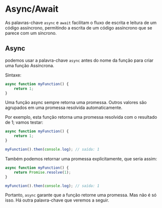 # Async/Await

As palavras-chave `async` e `await` facilitam o fluxo de escrita e leitura de um código assíncrono, permitindo a escrita de um código assíncrono que se parece com um síncrono.

## Async

podemos usar a palavra-chave `async` antes do nome da função para criar uma função Assíncrona.

Sintaxe:

```js
async function myFunction() {
    return 1;
}
```

Uma função async sempre retorna uma promessa. Outros valores são agrupados em uma promessa resolvida automaticamente.

Por exemplo, esta função retorna uma promessa resolvida com o resultado de 1; vamos testar:

```js
async function myFunction() {
    return 1;
}

myFunction().then(console.log); // saída: 1
```

Também podemos retornar uma promessa explicitamente, que seria assim:

```js
async function myFunction() {
    return Promise.resolve(1);
}

myFunction().then(console.log); // saída: 1
```

Portanto, `async` garante que a função retorne uma promessa. Mas não é só isso. Há outra palavra-chave que veremos a seguir.

